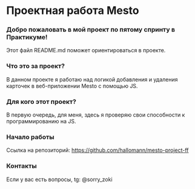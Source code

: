 # Проектная работа Mesto

### Добро пожаловать в мой проект по пятому спринту в Практикуме!

Этот файл README.md поможет ориентироваться в проекте.

### Что это за проект?

В данном проекте я работаю над логикой добавления и удаления карточек в веб-приложении Mesto с помощью JS.

### Для кого этот проект?

В первую очередь, для меня, здесь я проверяю свои способности к программированию на JS.

### Начало работы

Ссылка на репозиторий: https://github.com/hallomann/mesto-project-ff

### Контакты

Если у вас есть вопросы, tg: @sorry_zoki
